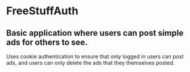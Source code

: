 # FreeStuffAuth

## Basic application where users can post simple ads for others to see.

Uses cookie authentication to ensure that only logged in users can post ads, and users can only delete the ads that they themselves posted.
